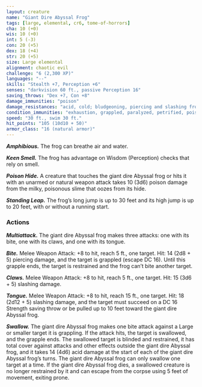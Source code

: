 ```yaml
---
layout: creature
name: "Giant Dire Abyssal Frog"
tags: [large, elemental, cr6, tome-of-horrors]
cha: 10 (+0)
wis: 10 (+0)
int: 5 (-3)
con: 20 (+5)
dex: 18 (+4)
str: 20 (+5)
size: Large elemental
alignment: chaotic evil
challenge: "6 (2,300 XP)"
languages: "--"
skills: "Stealth +7, Perception +6"
senses: "darkvision 60 ft., passive Perception 16"
saving_throws: "Dex +7, Con +8"
damage_immunities: "poison"
damage_resistances: "acid, cold; bludgeoning, piercing and slashing from nonmagical weapons"
condition_immunities: "exhaustion, grappled, paralyzed, petrified, poisoned, prone, restrained, unconscious"
speed: "30 ft., swim 30 ft."
hit_points: "105 (10d10 + 50)"
armor_class: "16 (natural armor)"
---
```


***Amphibious.*** The frog can breathe air and water.

***Keen Smell.*** The frog has advantage on Wisdom (Perception)
checks that rely on smell.

***Poison Hide.*** A creature that touches the giant dire Abyssal
frog or hits it with an unarmed or natural weapon attack takes 10 (3d6)
poison damage from the milky, poisonous slime that oozes from its hide.

***Standing Leap.*** The frog’s long jump is up to 30 feet and its high jump
is up to 20 feet, with or without a running start.

### Actions

***Multiattack.*** The giant dire Abyssal frog makes three attacks: one with
its bite, one with its claws, and one with its tongue.

***Bite.*** Melee Weapon Attack: +8 to hit, reach 5 ft., one target. Hit: 14
(2d8 + 5) piercing damage, and the target is grappled (escape DC 16).
Until this grapple ends, the target is restrained and the frog can’t bite
another target.

***Claws.*** Melee Weapon Attack: +8 to hit, reach 5 ft., one target. Hit: 15
(3d6 + 5) slashing damage.

***Tongue.*** Melee Weapon Attack: +8 to hit, reach 15 ft., one target. Hit:
18 (2d12 + 5) slashing damage, and the target must succeed on a DC 16
Strength saving throw or be pulled up to 10 feet toward the giant dire
Abyssal frog.

***Swallow.*** The giant dire Abyssal frog makes one bite attack against
a Large or smaller target it is grappling. If the attack hits, the target is
swallowed, and the grapple ends. The swallowed target is blinded and
restrained, it has total cover against attacks and other effects outside the
giant dire Abyssal frog, and it takes 14 (4d6) acid damage at the start of
each of the giant dire Abyssal frog’s turns. The giant dire Abyssal frog can
only swallow one target at a time.
If the giant dire Abyssal frog dies, a swallowed creature is no longer
restrained by it and can escape from the corpse using 5 feet of movement,
exiting prone.
